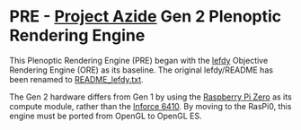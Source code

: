 # PRE - [Project Azide](http://mew.cx/pn3) Gen 2 Plenoptic Rendering Engine

This Plenoptic Rendering Engine (PRE) began with the [lefdy](https://github.com/pbostley/lefdy-origin) Objective Rendering Engine (ORE) as its baseline.  The original lefdy/README has been renamed to [README_lefdy.txt](https://github.com/ProjectAzide/PRE/blob/master/README_lefdy.txt).

The Gen 2 hardware differs from Gen 1 by using the [Raspberry Pi Zero](https://www.raspberrypi.org/products/raspberry-pi-zero/) as its compute module, rather than the [Inforce 6410](https://www.inforcecomputing.com/inforce-6410-family).  By moving to the RasPi0, this engine must be ported from OpenGL to OpenGL ES.

